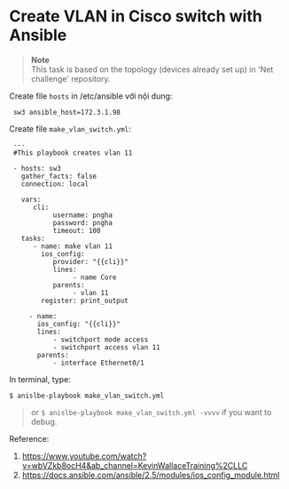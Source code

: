 # Create VLAN in Cisco switch with Ansible
> **Note**  
> This task is based on the topology (devices already set up) in 'Net challenge' repository.

Create file `hosts` in /etc/ansible với nội dung:
     
     sw3 ansible_host=172.3.1.98
     
Create file `make_vlan_switch.yml`:
     
     ---
     #This playbook creates vlan 11
     
     - hosts: sw3
       gather_facts: false
       connection: local
       
       vars: 
          cli:
               username: pngha
               password: pngha
               timeout: 100
       tasks:
          - name: make vlan 11
            ios_config: 
               provider: "{{cli}}"
               lines:
                    - name Core
               parents:
                    - vlan 11
            register: print_output
            
         - name:
           ios_config: "{{cli}}"
           lines:
               - switchport mode access 
               - switchport access vlan 11
           parents:
               - interface Ethernet0/1
     
In terminal, type:
    
    $ anislbe-playbook make_vlan_switch.yml

 > or `$ anislbe-playbook make_vlan_switch.yml -vvvv` if you want to debug.

Reference: 
  
1. https://www.youtube.com/watch?v=wbVZkb8ocH4&ab_channel=KevinWallaceTraining%2CLLC
2. https://docs.ansible.com/ansible/2.5/modules/ios_config_module.html
